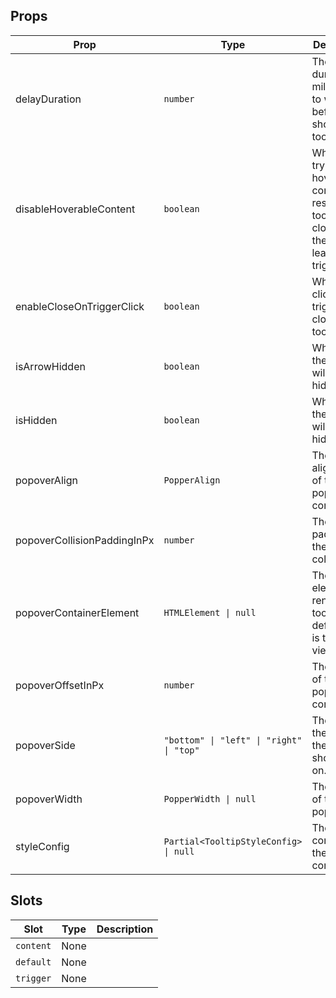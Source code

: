 <!-- This file is automatically generated, do not edit manually. -->


## Props

| Prop | Type | Description | Default |
| ---- | ---- | ----------- | ------- |
| delayDuration | `number` | The duration in milliseconds to wait before showing the tooltip. | `0` |
| disableHoverableContent | `boolean` | When true, trying to hover the content will result in the tooltip closing as the pointer leaves the trigger. | `false` |
| enableCloseOnTriggerClick | `boolean` | When true, clicking on trigger will close the tooltip. | `false` |
| isArrowHidden | `boolean` | When true, the arrow will be hidden. | `false` |
| isHidden | `boolean` | When true, the tooltip will be hidden. | `false` |
| popoverAlign | `PopperAlign` | The alignment of the popper content. | `"center"` |
| popoverCollisionPaddingInPx | `number` | The padding of the popper collision. | `10` |
| popoverContainerElement | `HTMLElement \| null` | The element to render the tooltip in. By default this is the viewport | `null` |
| popoverOffsetInPx | `number` | The offset of the popper content. | `10` |
| popoverSide | `"bottom" \| "left" \| "right" \| "top"` | The side of the trigger the tooltip should be on. | `"bottom"` |
| popoverWidth | `PopperWidth \| null` | The width of the popper. | `null` |
| styleConfig | `Partial<TooltipStyleConfig> \| null` | The style config of the component. | `null` |


## Slots

| Slot | Type | Description |
| --------- | ---- | ----------- |
| `content` | None |  |
| `default` | None |  |
| `trigger` | None |  |

